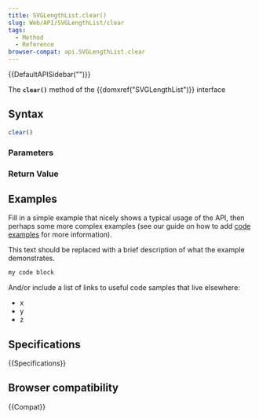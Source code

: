 ```yaml
---
title: SVGLengthList.clear()
slug: Web/API/SVGLengthList/clear
tags:
  - Method
  - Reference
browser-compat: api.SVGLengthList.clear
---
```

{{DefaultAPISidebar("")}}

The **`clear()`** method of the {{domxref("SVGLengthList")}} interface 

## Syntax

```js
clear()
```

### Parameters



### Return Value



## Examples

Fill in a simple example that nicely shows a typical usage of the API, then perhaps some more complex examples (see our guide on how to add [code examples](/en-US/docs/MDN/Contribute/Structures/Code_examples) for more information).

This text should be replaced with a brief description of what the example demonstrates.

```js
my code block
```

And/or include a list of links to useful code samples that live elsewhere:

*   x
*   y
*   z

## Specifications

{{Specifications}}

## Browser compatibility

{{Compat}}

